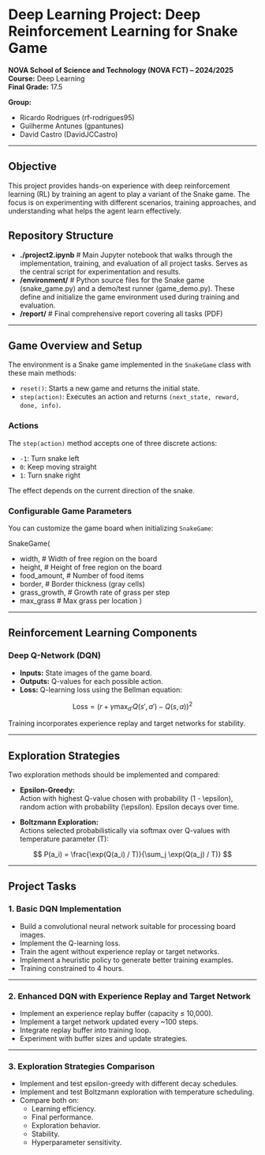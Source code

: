 # Deep Learning Project: Deep Reinforcement Learning for Snake Game  
**NOVA School of Science and Technology (NOVA FCT) – 2024/2025**  
**Course:** Deep Learning  
**Final Grade:** 17.5









**Group:** 
  - Ricardo Rodrigues (rf-rodrigues95)
  - Guilherme Antunes (gpantunes)
  - David Castro (DavidJCCastro)
---

## Objective

This project provides hands-on experience with deep reinforcement learning (RL) by training an agent to play a variant of the Snake game. The focus is on experimenting with different scenarios, training approaches, and understanding what helps the agent learn effectively.

## Repository Structure

- **./project2.ipynb** # Main Jupyter notebook that walks through the implementation, training, and evaluation of all project tasks. Serves as the central script for experimentation and results.
- **/environment/** # Python source files for the Snake game (snake_game.py) and a demo/test runner (game_demo.py). These define and initialize the game environment used during training and evaluation.
- **/report/** # Final comprehensive report covering all tasks (PDF)

---

## Game Overview and Setup

The environment is a Snake game implemented in the `SnakeGame` class with these main methods:

- `reset()`: Starts a new game and returns the initial state.
- `step(action)`: Executes an action and returns `(next_state, reward, done, info)`.

### Actions

The `step(action)` method accepts one of three discrete actions:

- `-1`: Turn snake left
- `0`: Keep moving straight
- `1`: Turn snake right

The effect depends on the current direction of the snake.

### Configurable Game Parameters

You can customize the game board when initializing `SnakeGame`:

SnakeGame(
  - width,               # Width of free region on the board
  - height,              # Height of free region on the board
  - food_amount,       # Number of food items
  - border,            # Border thickness (gray cells)
  - grass_growth,      # Growth rate of grass per step
  - max_grass          # Max grass per location
)

---

## Reinforcement Learning Components

### Deep Q-Network (DQN)

- **Inputs:** State images of the game board.
- **Outputs:** Q-values for each possible action.
- **Loss:** Q-learning loss using the Bellman equation:

$$
\text{Loss} = \left( r + \gamma \max_{a'} Q(s', a') - Q(s, a) \right)^2
$$

Training incorporates experience replay and target networks for stability.

---

## Exploration Strategies

Two exploration methods should be implemented and compared:

- **Epsilon-Greedy:**  
  Action with highest Q-value chosen with probability \(1 - \epsilon\), random action with probability \(\epsilon\). Epsilon decays over time.

- **Boltzmann Exploration:**  
  Actions selected probabilistically via softmax over Q-values with temperature parameter \(T\):

$$
P(a_i) = \frac{\exp(Q(a_i) / T)}{\sum_j \exp(Q(a_j) / T)}
$$

---

## Project Tasks

### 1. Basic DQN Implementation

- Build a convolutional neural network suitable for processing board images.
- Implement the Q-learning loss.
- Train the agent without experience replay or target networks.
- Implement a heuristic policy to generate better training examples.
- Training constrained to 4 hours.

---

### 2. Enhanced DQN with Experience Replay and Target Network

- Implement an experience replay buffer (capacity ≤ 10,000).
- Implement a target network updated every ~100 steps.
- Integrate replay buffer into training loop.
- Experiment with buffer sizes and update strategies.

---

### 3. Exploration Strategies Comparison

- Implement and test epsilon-greedy with different decay schedules.
- Implement and test Boltzmann exploration with temperature scheduling.
- Compare both on:
  - Learning efficiency.
  - Final performance.
  - Exploration behavior.
  - Stability.
  - Hyperparameter sensitivity.

